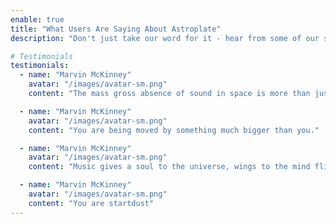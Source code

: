 ```yaml
---
enable: true
title: "What Users Are Saying About Astroplate"
description: "Don't just take our word for it - hear from some of our satisfied users!  Check out some of our testimonials below to see what others are saying about Astroplate."

# Testimonials
testimonials:
  - name: "Marvin McKinney"
    avatar: "/images/avatar-sm.png"
    content: "The mass gross absence of sound in space is more than just silence."

  - name: "Marvin McKinney"
    avatar: "/images/avatar-sm.png"
    content: "You are being moved by something much bigger than you."

  - name: "Marvin McKinney"
    avatar: "/images/avatar-sm.png"
    content: "Music gives a soul to the universe, wings to the mind flight to the imagination and life to everything."

  - name: "Marvin McKinney"
    avatar: "/images/avatar-sm.png"
    content: "You are startdust"
---
```

